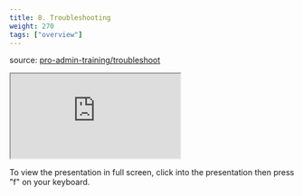 ```yaml
---
title: 8. Troubleshooting
weight: 270
tags: ["overview"]
---
```


source: <a href="https://colorado.rstudio.com/rsc/pro-admin-training/troubleshoot" target="_blank">pro-admin-training/troubleshoot</a>
<!-- <div class="xaringan-column"> -->
<div class="responsive-container-xaringan">
  <div class="animated-r-wrapper">
    <div class="animated-r-vertical">
      <div class="animated-r-circle"></div>
    </div>
    <div class="animated-r-diagonal"></div>
  </div>
  <iframe 
    src="https://colorado.rstudio.com/rsc/pro-admin-training/troubleshoot/08_troubleshoot.html" 
        gesture="media"  allow="encrypted-media" allowfullscreen
        scrolling="no">
  </iframe>
</div>
<!-- </div> -->


To view the presentation in full screen, click into the presentation then press "f" on your keyboard.

